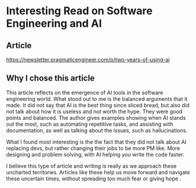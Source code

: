 # Interesting Read on Software Engineering and AI

## Article  
https://newsletter.pragmaticengineer.com/p/two-years-of-using-ai

## Why I chose this article

This article reflects on the emergence of AI tools in the software engineering world. What stood out to me is the balanced arguments that it made. It did not say that AI is the best thing since sliced bread, but also did not talk about how it is useless and not worth the hype. They were good points and balanced. The author gives examples showing when AI stands out the most, such as automating repetitive tasks, and assisting with documentation, as well as talking about the issues, such as hallucinations.

What I found most interesting is the the fact that they did not talk about AI replacing devs, but rather changing their jobs to be more PM like. More designing and problem solving, with AI helping you write the code faster.

I believe this type of article and writing is really as we approach these uncharted territories. Articles like these help us move forward and navigate these uncertain times, without spreading too much fear or giving hope .